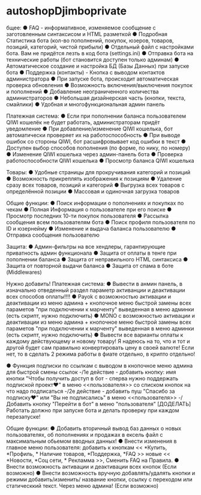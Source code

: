 # autoshopDjimboprivate

бщее:
● FAQ - информативное, изменяемое сообщение с заготовленным синтаксисом и HTML разметкой
● Подробная Статистика бота (кол-во пополнений, покупок, юзеров, товаров, позиций, категорий, чистой прибыли)
● Отдельный файл с настройками бота. Вам не придётся лезть в код бота (settings.ini)
● Отправка бота на технические работы (бот становится доступен только админам)
● Автоматическое создание и настройка БД (Базы Данных) при запуске бота
● Поддержка (контакты) - Кнопка с выводом контактов администратора
● При запуске бота, происходит автоматическая проверка обновления
● Возможность включения/выключения покупок и пополнений
● Добавление неограниченного количества администраторов
● Небольшая дизайнерская часть (кнопки, текста, смайлики)
● Удобная и многофункциональная админ панель


Платежная система:
● Если при пополнении баланса пользователем QIWI кошелёк не будет работать, администраторам придёт уведомление
● При добавление/изменение QIWI кошелька, бот автоматически проверяет их на работоспособность
● При выводе ошибок со стороны QIWI, бот расшифровывает код ошибки в текст
● Доступен выбор способов пополнения (по форме, по нику, по номеру)
● Изменение QIWI кошелька через админ-панель бота
● Проверка работоспособности QIWI кошелька
● Просмотр баланса QIWI кошелька

Товары:
● Удобные страницы для прокручивания категорий и позиций
● Возможность прикреплять изображения к позициям
● Удаление сразу всех товаров, позиций и категорий
● Выгрузка всех товаров с определённой позиции
● Массовая и одиночная загрузка товаров


Общие функции:
● Поиск информации о пополнениях и покупках по чекам
● Полная Информация о пользователе при его поиске
● Просмотр последних 10-ти покупок пользователя
● Рассылка сообщения всем пользователям бота
● Поиск профиля пользователя по ID и юзернейму
● Изменение и выдача баланса пользователю
● Отправка сообщения пользователю


Защита:
● Админ-фильтры на все хендлеры, гарантирующие приватность админ функционала
● Защита от оплаты в тенге при пополнении баланса
● Защита от неправильного HTML синтаксиса
● Защита от повторной выдачи баланса
● Защита от спама в боте (Middlewares)


Нужно добавить!
Платежная система:
● Вывести в анмин панель, в изначально отведенный раздел параметр активанции и деактивации всех способов оплаты!!!!
● Payok с возможностью активации и деактивации из меню админа + кнопочное меню быстрой замены всех параметов "при подключении к марченту" выведенная в меню админки (есть скрипт, нужно подключить)
● MONO с возможностью активации и деактивации из меню админа + кнопочное меню быстрой замены всех параметов "при подключении к марченту" выведенная в меню админки (есть скрипт, нужно подключить)
● Вывести все варианты оплаты к каждому действующему и новому товару! 
Я надеюсь на то, что и тот и другой будет сам правильно конвертировать цену в своей валюте! Если нет, то в сделать 2 режима работы в фиате отдельно, в крипто отдельно!


● Функция подписки по ссылкам c выводом в кнопочное меню админа для быстрой смены ссылок
-/1е действие - добавить кнопку: имя кнопки "Чтобы получить доступ в бот - сперва нужно поддержать подпиской проект❤️" в меню <<пользователя>> со списком кнопок на что надо подписаться
-/2е действие - добавить пуш "Спасибо за подписку❤️" или "Вы не подписались" в меню <<пользователя>>
-/Добавить кнопку "Перейти в бот" в меню "пользователя" [ДОДЕЛАТЬ]
Работать должно при запуске бота и делать проверку при каждом перезапуске!


Общие функции:
●  Добавить вторичный вывод баз данных о новых пользователях, об пополнениях и продажах в ексель файл с максимальным обьемом вводных данных!
●  Внести изменения в главное меню пользователя: добавить к кнопкам << *Купить, *Профиль, * Наличие товаров, *Поддержка, *FAQ >> новые << *Новости, *Соц сети, * Рекламма >>, Сменить FAQ на Правила.
●  Внести возможность активации и деактивации всех кнопок (Если возможно)
●  Внести возможность вручную добавлять/удалять кнопки и режими добавить/изменить/ название кнопки, ссылку с переходом или статическкий текст. Через меню админа! (Если возможно)

